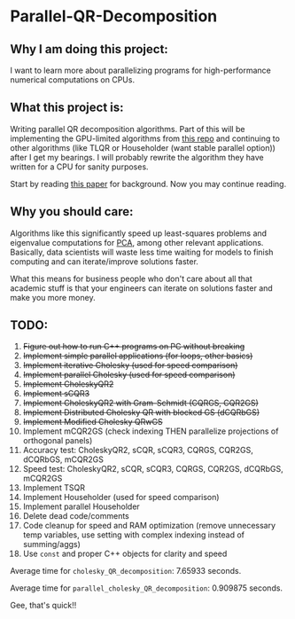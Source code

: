 # Parallel-QR-Decomposition

## Why I am doing this project:

I want to learn more about parallelizing programs for high-performance numerical computations on CPUs.

## What this project is:

Writing parallel QR decomposition algorithms. Part of this will be implementing the GPU-limited algorithms from [this repo](https://github.com/HybridScale/CholeskyQR2-IM) and continuing to other algorithms (like TLQR or Householder (want stable parallel option)) after I get my bearings.
I will probably rewrite the algorithm they have written for a CPU for sanity purposes.

Start by reading [this paper](https://arxiv.org/abs/2405.04237) for background. Now you may continue reading.

## Why you should care:

Algorithms like this significantly speed up least-squares problems and eigenvalue computations for [PCA](https://en.wikipedia.org/wiki/Principal_component_analysis), among other relevant applications. Basically, data scientists will waste less time waiting for models to finish computing and can iterate/improve solutions faster.

What this means for business people who don't care about all that academic stuff is that your engineers can iterate on solutions faster and make you more money.

## TODO:

1. ~~Figure out how to run C++ programs on PC without breaking~~
2. ~~Implement simple parallel applications (for loops, other basics)~~
3. ~~Implement iterative Cholesky (used for speed comparison)~~
4. ~~Implement parallel Cholesky (used for speed comparison)~~
5. ~~Implement CholeskyQR2~~
6. ~~Implement sCQR3~~
7. ~~Implement CholeskyQR2 with Gram-Schmidt (CQRGS, CQR2GS)~~
8. ~~Implement Distributed Cholesky QR with blocked GS (dCQRbGS)~~
9. ~~Implement Modified Cholesky QRwGS~~
10. Implement mCQR2GS (check indexing THEN parallelize projections of orthogonal panels)
11. Accuracy test: CholeskyQR2, sCQR, sCQR3, CQRGS, CQR2GS, dCQRbGS, mCQR2GS
12. Speed test: CholeskyQR2, sCQR, sCQR3, CQRGS, CQR2GS, dCQRbGS, mCQR2GS
13. Implement TSQR
14. Implement Householder (used for speed comparison)
15. Implement parallel Householder
16. Delete dead code/comments
17. Code cleanup for speed and RAM optimization (remove unnecessary temp variables, use setting with complex indexing instead of summing/aggs)
18. Use `const` and proper C++ objects for clarity and speed

Average time for `cholesky_QR_decomposition`: 7.65933 seconds.

Average time for `parallel_cholesky_QR_decomposition`: 0.909875 seconds.

Gee, that's quick!!
